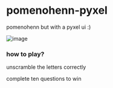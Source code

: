 # pomenohenn-pyxel
pomenohenn but with a pyxel ui :)

![image](https://user-images.githubusercontent.com/24848927/141813387-09d0559d-7cf8-4c53-8b8a-b07df14d81e5.png)

### how to play?
unscramble the letters correctly

complete ten questions to win
